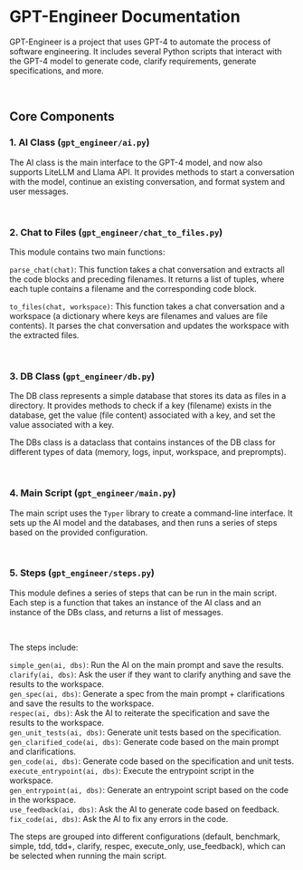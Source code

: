 # GPT-Engineer Documentation

GPT-Engineer is a project that uses GPT-4 to automate the process of software engineering. It includes several Python scripts that interact with the GPT-4 model to generate code, clarify requirements, generate specifications, and more.

<br>

## Core Components
### 1. AI Class (`gpt_engineer/ai.py`)
The AI class is the main interface to the GPT-4 model, and now also supports LiteLLM and Llama API. It provides methods to start a conversation with the model, continue an existing conversation, and format system and user messages.

<br>

### 2. Chat to Files (`gpt_engineer/chat_to_files.py`)
This module contains two main functions:

`parse_chat(chat)`: This function takes a chat conversation and extracts all the code blocks and preceding filenames. It returns a list of tuples, where each tuple contains a filename and the corresponding code block.

`to_files(chat, workspace)`: This function takes a chat conversation and a workspace (a dictionary where keys are filenames and values are file contents). It parses the chat conversation and updates the workspace with the extracted files.

<br>

### 3. DB Class (`gpt_engineer/db.py`)
The DB class represents a simple database that stores its data as files in a directory. It provides methods to check if a key (filename) exists in the database, get the value (file content) associated with a key, and set the value associated with a key.

The DBs class is a dataclass that contains instances of the DB class for different types of data (memory, logs, input, workspace, and preprompts).

<br>

### 4. Main Script (`gpt_engineer/main.py`)
The main script uses the `Typer` library to create a command-line interface. It sets up the AI model and the databases, and then runs a series of steps based on the provided configuration.

<br>

### 5. Steps (`gpt_engineer/steps.py`)
This module defines a series of steps that can be run in the main script.  Each step is a function that takes an instance of the AI class and an instance of the DBs class, and returns a list of messages.

<br>

The steps include:

`simple_gen(ai, dbs)`: Run the AI on the main prompt and save the results. <br>
`clarify(ai, dbs)`: Ask the user if they want to clarify anything and save the results to the workspace. <br>
`gen_spec(ai, dbs)`: Generate a spec from the main prompt + clarifications and save the results to the workspace. <br>
`respec(ai, dbs)`: Ask the AI to reiterate the specification and save the results to the workspace. <br>
`gen_unit_tests(ai, dbs)`: Generate unit tests based on the specification. <br>
`gen_clarified_code(ai, dbs)`: Generate code based on the main prompt and clarifications. <br>
`gen_code(ai, dbs)`: Generate code based on the specification and unit tests. <br>
`execute_entrypoint(ai, dbs)`: Execute the entrypoint script in the workspace. <br>
`gen_entrypoint(ai, dbs)`: Generate an entrypoint script based on the code in the workspace. <br>
`use_feedback(ai, dbs)`: Ask the AI to generate code based on feedback. <br>
`fix_code(ai, dbs)`: Ask the AI to fix any errors in the code. <br>

The steps are grouped into different configurations (default, benchmark, simple, tdd, tdd+, clarify, respec, execute_only, use_feedback), which can be selected when running the main script.
